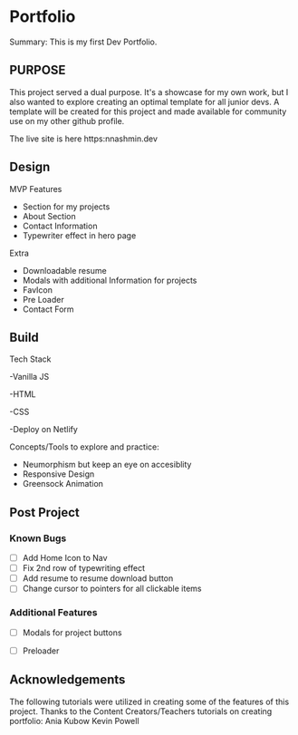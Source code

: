# Portfolio
Summary: This is my first Dev Portfolio. 

## PURPOSE
This project served a dual purpose. It's a showcase for my own work, but I also wanted to explore creating an optimal template for all junior devs.
A template will be created for this project and made available for community use on my other github profile. 

The live site is here https:nnashmin.dev

## Design 

MVP Features 
- Section for my projects
- About Section 
- Contact Information 
- Typewriter effect in hero page


Extra
- Downloadable resume
- Modals with additional Information for projects 
- FavIcon
- Pre Loader
- Contact Form

## Build



Tech Stack 

-Vanilla JS 

-HTML 

-CSS 

-Deploy on Netlify 


Concepts/Tools to explore and practice: 

- Neumorphism but keep an eye on accesiblity 
- Responsive Design
- Greensock Animation 


## Post Project


### Known Bugs
- [ ] Add Home Icon to Nav
- [ ] Fix 2nd row of typewriting effect
- [ ] Add resume to resume download button
- [ ] Change cursor to pointers for all clickable items

### Additional Features 
- [ ] Modals for project buttons 
- [ ] Preloader 


## Acknowledgements 

The following tutorials were utilized in creating some of the features of this project. 
Thanks to the Content Creators/Teachers tutorials on creating portfolio:
Ania Kubow 
Kevin Powell
